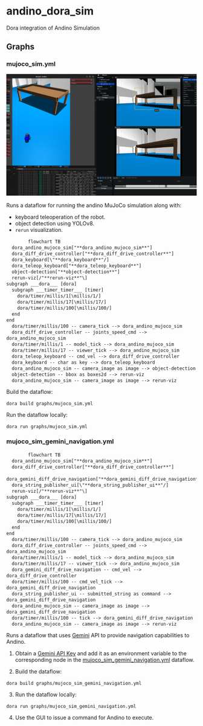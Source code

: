 # andino_dora_sim

Dora integration of Andino Simulation

## Graphs

### mujoco_sim.yml

<p align="center">
  <img src="docs/mujoco_sim.png"/>
</p>

Runs a dataflow for running the andino MuJoCo simulation along with:
 - keyboard teleoperation of the robot.
 - object detection using YOLOv8.
 -  `rerun` visualization.

```mermaid
        flowchart TB
  dora_andino_mujoco_sim["**dora_andino_mujoco_sim**"]
  dora_diff_drive_controller["**dora_diff_drive_controller**"]
  dora_keyboard[\"**dora_keyboard**"/]
  dora_teleop_keyboard["**dora_teleop_keyboard**"]
  object-detection["**object-detection**"]
  rerun-viz[/"**rerun-viz**"\]
subgraph ___dora___ [dora]
  subgraph ___timer_timer___ [timer]
    dora/timer/millis/1[\millis/1/]
    dora/timer/millis/17[\millis/17/]
    dora/timer/millis/100[\millis/100/]
  end
end
  dora/timer/millis/100 -- camera_tick --> dora_andino_mujoco_sim
  dora_diff_drive_controller -- joints_speed_cmd --> dora_andino_mujoco_sim
  dora/timer/millis/1 -- model_tick --> dora_andino_mujoco_sim
  dora/timer/millis/17 -- viewer_tick --> dora_andino_mujoco_sim
  dora_teleop_keyboard -- cmd_vel --> dora_diff_drive_controller
  dora_keyboard -- char as key --> dora_teleop_keyboard
  dora_andino_mujoco_sim -- camera_image as image --> object-detection
  object-detection -- bbox as boxes2d --> rerun-viz
  dora_andino_mujoco_sim -- camera_image as image --> rerun-viz
```

Build the dataflow:
```
dora build graphs/mujoco_sim.yml
```

Run the dataflow locally:
```
dora run graphs/mujoco_sim.yml
```

### mujoco_sim_gemini_navigation.yml

```mermaid
        flowchart TB
  dora_andino_mujoco_sim["**dora_andino_mujoco_sim**"]
  dora_diff_drive_controller["**dora_diff_drive_controller**"]
  dora_gemini_diff_drive_navigation["**dora_gemini_diff_drive_navigation**"]
  dora_string_publisher_ui[\"**dora_string_publisher_ui**"/]
  rerun-viz[/"**rerun-viz**"\]
subgraph ___dora___ [dora]
  subgraph ___timer_timer___ [timer]
    dora/timer/millis/1[\millis/1/]
    dora/timer/millis/17[\millis/17/]
    dora/timer/millis/100[\millis/100/]
  end
end
  dora/timer/millis/100 -- camera_tick --> dora_andino_mujoco_sim
  dora_diff_drive_controller -- joints_speed_cmd --> dora_andino_mujoco_sim
  dora/timer/millis/1 -- model_tick --> dora_andino_mujoco_sim
  dora/timer/millis/17 -- viewer_tick --> dora_andino_mujoco_sim
  dora_gemini_diff_drive_navigation -- cmd_vel --> dora_diff_drive_controller
  dora/timer/millis/100 -- cmd_vel_tick --> dora_gemini_diff_drive_navigation
  dora_string_publisher_ui -- submitted_string as command --> dora_gemini_diff_drive_navigation
  dora_andino_mujoco_sim -- camera_image as image --> dora_gemini_diff_drive_navigation
  dora/timer/millis/100 -- tick --> dora_gemini_diff_drive_navigation
  dora_andino_mujoco_sim -- camera_image as image --> rerun-viz
```

Runs a dataflow that uses [Gemini](https://gemini.google.com/app) API to provide navigation capabilities to Andino.

1. Obtain a [Gemini API Key](https://aistudio.google.com/apikey) and add it as an environment variable to the corresponding node in the [mujoco_sim_gemini_navigation.yml](graphs/mujoco_sim_gemini_navigation.yml) dataflow.

2. Build the dataflow:
```
dora build graphs/mujoco_sim_gemini_navigation.yml
```

3. Run the dataflow locally:
```
dora run graphs/mujoco_sim_gemini_navigation.yml
```

4. Use the GUI to issue a command for Andino to execute.
